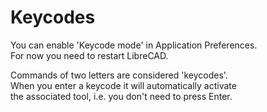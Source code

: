 # Keycodes

You can enable 'Keycode mode' in Application Preferences.  
For now you need to restart LibreCAD.

Commands of two letters are considered 'keycodes'.  
When you enter a keycode it will automatically activate  
the associated tool, i.e. you don't need to press Enter.
